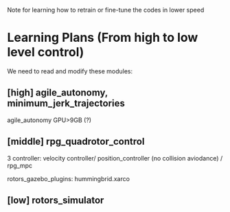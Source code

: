 Note for learning how to retrain or fine-tune the codes in lower speed 

# Learning Plans (From high to low level control)
We need to read and modify these modules:

## [high] agile_autonomy, minimum_jerk_trajectories
agile_autonomy GPU>9GB (?)

## [middle] rpg_quadrotor_control
3 controller: velocity controller/ position_controller (no collision aviodance) / rpg_mpc 

rotors_gazebo_plugins: hummingbrid.xarco

## [low] rotors_simulator
